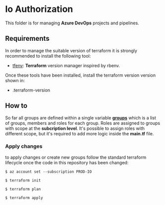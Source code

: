 # Io Authorization

This folder is for managing **Azure DevOps** projects and pipelines.

## Requirements

In order to manage the suitable version of terraform it is strongly recommended to install the following tool:

- [tfenv](https://github.com/tfutils/tfenv): **Terraform** version manager inspired by rbenv.

Once these tools have been installed, install the terraform version version shown in:

- .terraform-version

## How to

So far all groups are defined within a single variable [**groups**](https://github.com/pagopa/io-authorization/blob/main/terraform.tfvars) which is a list of groups, members and roles for each group.
Roles are assigned to groups with scope at the **subcription level**.
It's possible to assign roles with different scope, but it's required to add more logic inside the **main.tf** file.

### Apply changes

to apply changes or create new groups follow the standard terraform lifecycle once the code in this repository has been changed:

```
$ az account set --subscription PROD-IO

$ terraform init

$ terraform plan

$ terraform apply
```
